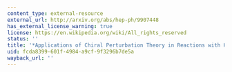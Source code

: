 ```yaml
---
content_type: external-resource
external_url: http://arxiv.org/abs/hep-ph/9907448
has_external_license_warning: true
license: https://en.wikipedia.org/wiki/All_rights_reserved
status: ''
title: '*Applications of Chiral Perturbation Theory in Reactions with Heavy Particles*'
uid: fcda8399-601f-4984-a9cf-9f3296b7de5a
wayback_url: ''
---
```

